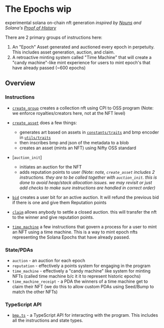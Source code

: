 # The Epochs wip
experimental solana on-chain nft generation
_inspired by [Nouns](https://nouns.wtf/) and Solana's [Proof of History](https://solana.com/news/proof-of-history)_

There are 2 primary groups of instructions here: 
1. An "Epoch" Asset generated and auctioned every epoch in perpetuity. This includes asset generation, auction, and claim.
2. A retroactive minting system called "Time Machine" that will create a "candy machine"-like mint experience for users to mint epoch's that have already passed (~600 epochs)

## Overview
### Instructions 
- [`create_group`](/programs/bmp/src/instructions/create_group.rs) creates a collection nft using CPI to OSS program (Note: we enforce royalties/creators here, not at the NFT level)
- [`create_asset`](/programs/bmp/src/instructions/create_asset.rs) does a few things:
     - generates art based on assets in [`constants/traits`](/programs/bmp/src/constants/traits/) and bmp encoder in [`utils/traits`](/programs/bmp/src/utils/traits.rs) 
     - then inscribes bmp and json of the metadata to a blob
     - creates an asset (mints an NFT) using Nifty OSS standard
- [`auction_init`]
     - initiates an auction for the NFT
     - adds reputation points to user
_(Note: note, `create_asset` includes 2 instructions. they are to be called together with `auction_init`. this is done to avoid heap/stack allocation issues. we may revisit or just add checks to make sure instructions are handled in correct order)_

- [`bid`](/programs/bmp/src/instructions/auction_bid.rs) creates a user bit for an active auction. It will refund the previous bid if there is one and give them Reputation points
- [`claim`](/programs/bmp/src/instructions/auction_claim.rs) allows anybody to settle a closed auction. this will transfer the nft to the winner and give reputation points. 
- [`time_machine`](/programs/bmp/src/instructions/time_machine/) a few instructions that govern a process for a user to mint an NFT using a time machine. This is a way to mint epoch nfts representing the Solana Epochs that have already passed.


### State/PDAs
- `auction` - an auction for each epoch
- `reputation` - effectively a points system for engaging in the program 
- `time_machine` - effectively a "candy machine" like system for minting NFTs (called time machine b/c it it to represent historic epochs)
- `time_machine_receipt` - a PDA the winners of a time machine get to claim their NFT (we do this to allow custom PDAs using Seed/Bump to match the other NFTs)

### TypeScript API
- [`bmp.ts`](api) - a TypeScript API for interacting with the program. This includes all the instructions and state types.